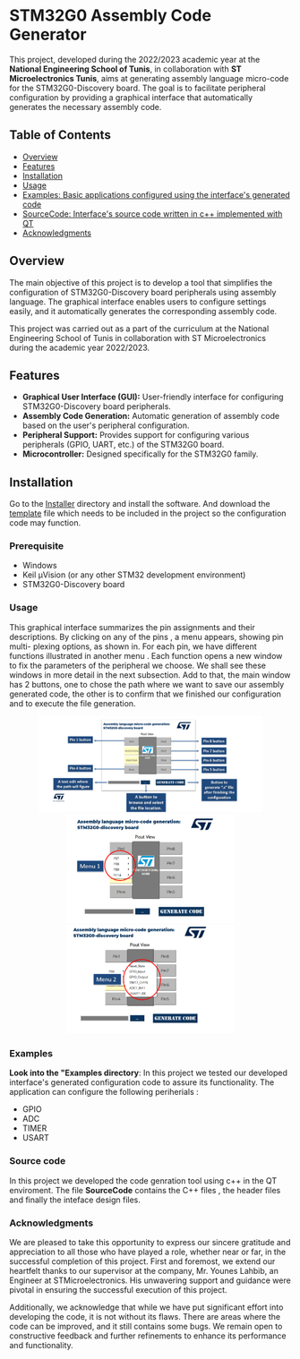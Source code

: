 # STM32G0 Assembly Code Generator

This project, developed during the 2022/2023 academic year at the **National Engineering School of Tunis**, in collaboration with **ST Microelectronics Tunis**, aims at generating assembly language micro-code for the STM32G0-Discovery board. The goal is to facilitate peripheral configuration by providing a graphical interface that automatically generates the necessary assembly code.

## Table of Contents
- [Overview](#overview)
- [Features](#features)
- [Installation](#installation)
- [Usage](#usage)
- [Examples: Basic applications configured using the interface's generated code ](#Examples)
- [SourceCode: Interface's source code written in c++ implemented with QT](#Source-Code)
- [Acknowledgments](#acknowledgments)

## Overview

The main objective of this project is to develop a tool that simplifies the configuration of STM32G0-Discovery board peripherals using assembly language. The graphical interface enables users to configure settings easily, and it automatically generates the corresponding assembly code.

This project was carried out as a part of the curriculum at the National Engineering School of Tunis in collaboration with ST Microelectronics during the academic year 2022/2023.

## Features

- **Graphical User Interface (GUI):** User-friendly interface for configuring STM32G0-Discovery board peripherals.
- **Assembly Code Generation:** Automatic generation of assembly code based on the user's peripheral configuration.
- **Peripheral Support:** Provides support for configuring various peripherals (GPIO, UART, etc.) of the STM32G0 board.
- **Microcontroller:** Designed specifically for the STM32G0 family.

## Installation
   Go to the [Installer](https://github.com/OussamaMouin/STM32G0CubeAssembly/blob/main/Installer) directory and install the software.
   And download the [template](https://github.com/OussamaMouin/STM32G0CubeAssembly/blob/main/Template) file which needs to be included in the project so the configuration code may function.

### Prerequisite

- Windows
- Keil µVision (or any other STM32 development environment)
- STM32G0-Discovery board

### Usage

This graphical interface summarizes the pin assignments and their descriptions. By clicking
on any of the pins , a menu appears, showing pin multi- plexing options, as shown in.
For each pin, we have different functions illustrated in another menu . Each function opens
a new window to fix the parameters of the peripheral we choose. We shall see these windows in
more detail in the next subsection. Add to that, the main window has 2 buttons, one to chose
the path where we want to save our assembly generated code, the other is to confirm that we
finished our configuration and to execute the file generation.
<p align="center">
    <img src="Images/Main_Menu.png" alt = "Pin Menu" width="400"/>
   
   <img src="Images/PinMenu1.png" alt = "Pin Menu" width="300"/>
    
   <img src="Images/PinMenu2.png" alt = "Pin Menu" width="300"/>
 
</p>

### Examples
**Look into the "Examples directory**:
In this project we tested our developed interface's generated configuration code to assure its functionality. The application can configure the following periherials :
<ul>
  <li>GPIO</li>
  <li>ADC</li>
  <li>TIMER</li>
  <li>USART</li>
</ul>

### Source code

In this project we developed the code genration tool using c++ in the QT enviroment. The file **SourceCode** contains the C++ files , the header files and finally the inteface design files.

### Acknowledgments

We are pleased to take this opportunity to express our sincere gratitude and appreciation to all those who have played a role, whether near or far, in the successful completion of this project. First and foremost, we extend our heartfelt thanks to our supervisor at the company, Mr. Younes Lahbib, an Engineer at STMicroelectronics. His unwavering support and guidance were pivotal in ensuring the successful execution of this project.

Additionally, we acknowledge that while we have put significant effort into developing the code, it is not without its flaws. There are areas where the code can be improved, and it still contains some bugs. We remain open to constructive feedback and further refinements to enhance its performance and functionality.

